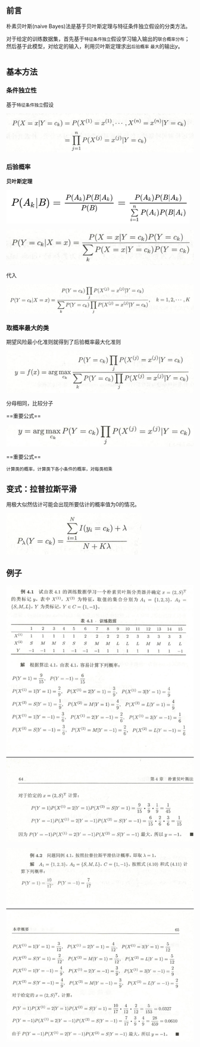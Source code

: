 ## 前言

朴素贝叶斯(naive Bayes)法是基于贝叶斯定理与特征条件独立假设的分类方法。

对于给定的训练数据集，首先基于`特征条件独立`假设学习输入输出的`联合概率分布`；然后基于此模型，对给定的输入，利用贝叶斯定理求出`后验概率` `最大`的输出$y$。

```

```



## 基本方法
### 条件独立性

基于`特征条件独立`假设

![image-20231001235410490](./assets/image-20231001235410490.png)

### 后验概率
**贝叶斯定理**

![image-20231001234157597](./assets/image-20231001234157597.png)

![image-20231001234308830](./assets/image-20231001234308830.png)

代入

![image-20231001235508052](./assets/image-20231001235508052.png)

### 取概率最大的类

期望风险最小化准则就得到了后验概率最大化准则

![image-20231001235638843](./assets/image-20231001235638843.png)

分母相同，比较分子



==重要公式==

![image-20231001235754246](./assets/image-20231001235754246.png)

==重要公式==

```
计算类的概率，计算类下各小条件的概率，对每类相乘
```

## 变式：拉普拉斯平滑

用极大似然估计可能会出现所要估计的概率值为0的情况。

![image-20231002004546287](./assets/image-20231002004546287.png)

## 例子

![image-20231002000520369](./assets/image-20231002000520369.png)

![image-20231002004557066](./assets/image-20231002004557066.png)
